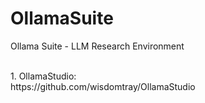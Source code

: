 # OllamaSuite
Ollama Suite - LLM Research Environment

<br>
1. OllamaStudio:
<br>
https://github.com/wisdomtray/OllamaStudio

<br><br>
